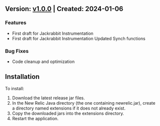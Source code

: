 ## Version: [v1.0.0](https://github.com/newrelic-experimental/newrelic-java-apache-jackrabbit/releases/tag/v1.0.0) | Created: 2024-01-06
### Features
- First draft for Jackrabbit Instrumentation
- First draft for Jackrabbit Instrumentation Updated Synch functions

### Bug Fixes
- Code cleanup and optimization


## Installation

To install:

1. Download the latest release jar files.
2. In the New Relic Java directory (the one containing newrelic.jar), create a directory named extensions if it does not already exist.
3. Copy the downloaded jars into the extensions directory.
4. Restart the application.   
